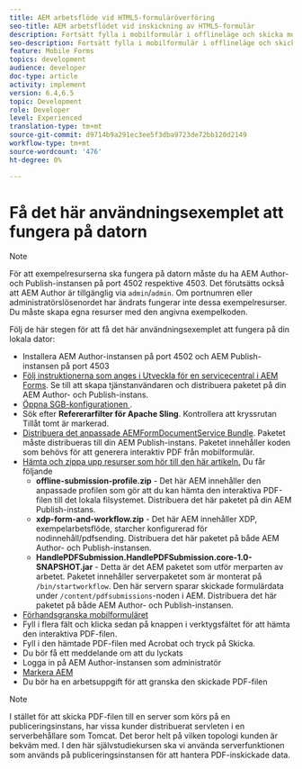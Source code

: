 ```yaml
---
title: AEM arbetsflöde vid HTML5-formuläröverföring
seo-title: AEM arbetsflödet vid inskickning av HTML5-formulär
description: Fortsätt fylla i mobilformulär i offlineläge och skicka mobilformulär för att aktivera AEM arbetsflöde
seo-description: Fortsätt fylla i mobilformulär i offlineläge och skicka mobilformulär för att aktivera AEM arbetsflöde
feature: Mobile Forms
topics: development
audience: developer
doc-type: article
activity: implement
version: 6.4,6.5
topic: Development
role: Developer
level: Experienced
translation-type: tm+mt
source-git-commit: d9714b9a291ec3ee5f3dba9723de72bb120d2149
workflow-type: tm+mt
source-wordcount: '476'
ht-degree: 0%

---
```



# Få det här användningsexemplet att fungera på datorn

>[!NOTE]
>
>För att exempelresurserna ska fungera på datorn måste du ha AEM Author- och Publish-instansen på port 4502 respektive 4503. Det förutsätts också att AEM Author är tillgänglig via `admin`/`admin`. Om portnumren eller administratörslösenordet har ändrats fungerar inte dessa exempelresurser. Du måste skapa egna resurser med den angivna exempelkoden.

Följ de här stegen för att få det här användningsexemplet att fungera på din lokala dator:

* Installera AEM Author-instansen på port 4502 och AEM Publish-instansen på port 4503
* [Följ instruktionerna som anges i Utveckla för en servicecentral i AEM Forms](https://docs.adobe.com/content/help/en/experience-manager-learn/forms/adaptive-forms/service-user-tutorial-develop.html). Se till att skapa tjänstanvändaren och distribuera paketet på din AEM Author- och Publish-instans.
* [Öppna SGB-konfigurationen  ](http://localhost:4503/system/console/configMgr).
* Sök efter **Refererarfilter för Apache Sling**. Kontrollera att kryssrutan Tillåt tomt är markerad.
* [Distribuera det anpassade AEMFormDocumentService Bundle](/help/forms/assets/common-osgi-bundles/AEMFormsDocumentServices.core-1.0-SNAPSHOT.jar). Paketet måste distribueras till din AEM Publish-instans. Paketet innehåller koden som behövs för att generera interaktiv PDF från mobilformulär.
* [Hämta och zippa upp resurser som hör till den här artikeln.](assets/offline-pdf-submission-assets.zip) Du får följande
   * **offline-submission-profile.zip**  - Det här AEM innehåller den anpassade profilen som gör att du kan hämta den interaktiva PDF-filen till det lokala filsystemet. Distribuera det här paketet på din AEM Publish-instans.
   * **xdp-form-and-workflow.zip**  - Det här AEM innehåller XDP, exempelarbetsflöde, starcher konfigurerad för nodinnehåll/pdfsending. Distribuera det här paketet på både AEM Author- och Publish-instansen.
   * **HandlePDFSubmission.HandlePDFSubmission.core-1.0-SNAPSHOT.jar**  - Detta är det AEM paketet som utför merparten av arbetet. Paketet innehåller serverpaketet som är monterat på `/bin/startworkflow`. Den här servern sparar skickade formulärdata under `/content/pdfsubmissions`-noden i AEM. Distribuera det här paketet på både AEM Author- och Publish-instansen.
* [Förhandsgranska mobilformuläret](http://localhost:4503/content/dam/formsanddocuments/testsubmision.xdp/jcr:content)
* Fyll i flera fält och klicka sedan på knappen i verktygsfältet för att hämta den interaktiva PDF-filen.
* Fyll i den hämtade PDF-filen med Acrobat och tryck på Skicka.
* Du bör få ett meddelande om att du lyckats
* Logga in på AEM Author-instansen som administratör
* [Markera AEM](http://localhost:4502/aem/inbox)
* Du bör ha en arbetsuppgift för att granska den skickade PDF-filen

>[!NOTE]
>
>I stället för att skicka PDF-filen till en server som körs på en publiceringsinstans, har vissa kunder distribuerat servleten i en serverbehållare som Tomcat. Det beror helt på vilken topologi kunden är bekväm med. I den här självstudiekursen ska vi använda serverfunktionen som används på publiceringsinstansen för att hantera PDF-inskickade data.

